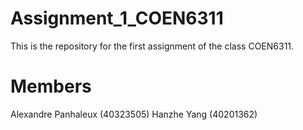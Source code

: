 # Assignment_1_COEN6311
This is the repository for the first assignment of the class COEN6311.

# Members
Alexandre Panhaleux (40323505)
Hanzhe Yang (40201362)
